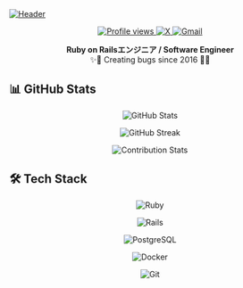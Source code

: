 <a href="https://rhiroe.github.io/">
  <img src="https://capsule-render.vercel.app/api?type=waving&color=gradient&height=200&section=header&text=rhiroe&fontSize=70&fontAlignY=35&animation=twinkling&avatarDisplay=true&avatarSource=https://github.com/rhiroe.png&avatarSize=90" alt="Header" />
</a>

<p align="center">
  <a href="https://komarev.com/ghpvc/?username=rhiroe">
    <img src="https://komarev.com/ghpvc/?username=rhiroe&style=flat-square&color=blue" alt="Profile views" />
  </a>
  <a href="https://twitter.com/messages/compose?recipient_id=509745934">
    <img alt="X" src="https://img.shields.io/badge/X-%23000000.svg?&style=flat-square&logo=x&logoColor=white" />
  </a>
  <a href="mailto:ride.poke@gmail.com">
    <img alt="Gmail" src="https://img.shields.io/badge/Gmail-%23EA4335.svg?&style=flat-square&logo=gmail&logoColor=white" />
  </a>
</p>

<p align="center">
  <b>Ruby on Railsエンジニア / Software Engineer</b><br>
  ✨🐞 Creating bugs since 2016 🐛✨
</p>

## 📊 GitHub Stats

<p align="center">
  <img src="https://github-readme-stats.vercel.app/api?username=rhiroe&show_icons=true&count_private=true&theme=tokyonight" alt="GitHub Stats" />
</p>

<p align="center">
  <img src="https://github-readme-streak-stats.herokuapp.com/?user=rhiroe&theme=tokyonight" alt="GitHub Streak" />
</p>

<p align="center">
  <img src="https://github-contribution-stats.vercel.app/api/?username=rhiroe" alt="Contribution Stats" />
</p>

## 🛠️ Tech Stack

<p align="center">
  <img src="https://img.shields.io/badge/Ruby-CC342D?style=for-the-badge&logo=ruby&logoColor=white" alt="Ruby" />
</p>

<p align="center">
  <img src="https://img.shields.io/badge/Rails-CC0000?style=for-the-badge&logo=ruby-on-rails&logoColor=white" alt="Rails" />
</p>

<p align="center">
  <img src="https://img.shields.io/badge/PostgreSQL-316192?style=for-the-badge&logo=postgresql&logoColor=white" alt="PostgreSQL" />
</p>

<p align="center">
  <img src="https://img.shields.io/badge/Docker-2496ED?style=for-the-badge&logo=docker&logoColor=white" alt="Docker" />
</p>

<p align="center">
  <img src="https://img.shields.io/badge/Git-F05032?style=for-the-badge&logo=git&logoColor=white" alt="Git" />
</p>